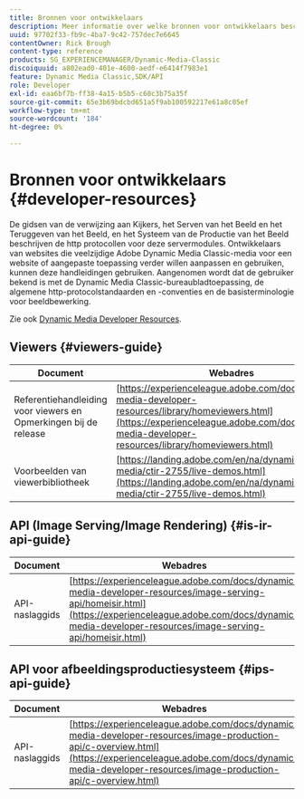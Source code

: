 ```yaml
---
title: Bronnen voor ontwikkelaars
description: Meer informatie over welke bronnen voor ontwikkelaars beschikbaar zijn voor Dynamic Media.
uuid: 97702f33-fb9c-4ba7-9c42-757dec7e6645
contentOwner: Rick Brough
content-type: reference
products: SG_EXPERIENCEMANAGER/Dynamic-Media-Classic
discoiquuid: a802ead0-401e-4600-aedf-e6414f7983e1
feature: Dynamic Media Classic,SDK/API
role: Developer
exl-id: eaa6bf7b-ff38-4a15-b5b5-c60c3b75a35f
source-git-commit: 65e3b69bdcbd651a5f9ab100592217e61a8c05ef
workflow-type: tm+mt
source-wordcount: '184'
ht-degree: 0%

---
```


# Bronnen voor ontwikkelaars {#developer-resources}

De gidsen van de verwijzing aan Kijkers, het Serven van het Beeld en het Teruggeven van het Beeld, en het Systeem van de Productie van het Beeld beschrijven de http protocollen voor deze servermodules. Ontwikkelaars van websites die veelzijdige Adobe Dynamic Media Classic-media voor een website of aangepaste toepassing verder willen aanpassen en gebruiken, kunnen deze handleidingen gebruiken. Aangenomen wordt dat de gebruiker bekend is met de Dynamic Media Classic-bureaubladtoepassing, de algemene http-protocolstandaarden en -conventies en de basisterminologie voor beeldbewerking.

Zie ook [Dynamic Media Developer Resources](https://experienceleague.adobe.com/docs/dynamic-media-developer-resources.html).

## Viewers {#viewers-guide}

| Document | Webadres |
| --- | --- |
| Referentiehandleiding voor viewers en Opmerkingen bij de release | [https://experienceleague.adobe.com/docs/dynamic-media-developer-resources/library/homeviewers.html](https://experienceleague.adobe.com/docs/dynamic-media-developer-resources/library/homeviewers.html) |
| Voorbeelden van viewerbibliotheek | [https://landing.adobe.com/en/na/dynamic-media/ctir-2755/live-demos.html](https://landing.adobe.com/en/na/dynamic-media/ctir-2755/live-demos.html) |

## API (Image Serving/Image Rendering) {#is-ir-api-guide}

| Document | Webadres |
| --- | --- |
| API-naslaggids | [https://experienceleague.adobe.com/docs/dynamic-media-developer-resources/image-serving-api/homeisir.html](https://experienceleague.adobe.com/docs/dynamic-media-developer-resources/image-serving-api/homeisir.html) |

## API voor afbeeldingsproductiesysteem {#ips-api-guide}

| Document | Webadres |
| --- | --- |
| API-naslaggids | [https://experienceleague.adobe.com/docs/dynamic-media-developer-resources/image-production-api/c-overview.html](https://experienceleague.adobe.com/docs/dynamic-media-developer-resources/image-production-api/c-overview.html) |

<!-- ## Image Authoring {#ia}

| Document| Web address |
| --- | --- |
| User Guide | Contact Adobe Dynamic Media Classic technical support for this documentation. |
| Release Notes | Contact Adobe Dynamic Media Classic technical support for this documentation. |

## Dynamic Media Classic API {#dmc-api}

| Document | Web address |
| --- | --- |
| API Reference Guide | Contact Adobe Dynamic Media Classic technical support for documentation. |
 -->










<!-- 

**Web-to-Print**

|Document|Web address|
|--- |--- |
|Reference Guide|[https://www.adobe.com/go/learn_s7_webtoprint_en](https://www.adobe.com/go/learn_s7_webtoprint_en)| 

-->
